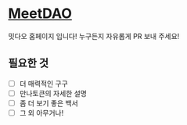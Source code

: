 # [MeetDAO](https://meetdao.app)

밋다오 홈페이지 입니다!
누구든지 자유롭게 PR 보내 주세요!

## 필요한 것

- [ ] 더 매력적인 구구
- [ ] 만나토큰의 자세한 설명
- [ ] 좀 더 보기 좋은 백서
- [ ] 그 외 아무거나!